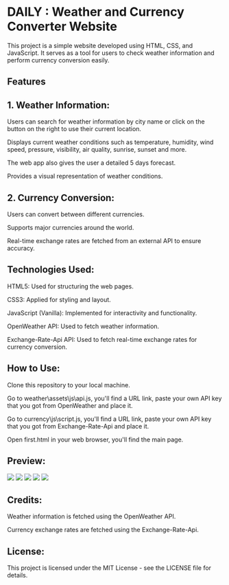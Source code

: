 # DAILY : Weather and Currency Converter Website

This project is a simple website developed using HTML, CSS, and JavaScript. It serves as a tool for users to check weather information and perform currency conversion easily.

## Features

## 1. Weather Information:

Users can search for weather information by city name or click on the button on the right to use their current location.

Displays current weather conditions such as temperature, humidity, wind speed, pressure, visibility, air quality, sunrise, sunset and more.

The web app also gives the user a detailed 5 days forecast.

Provides a visual representation of weather conditions.


## 2. Currency Conversion:

Users can convert between different currencies.

Supports major currencies around the world.

Real-time exchange rates are fetched from an external API to ensure accuracy.



## Technologies Used:

HTML5: Used for structuring the web pages.

CSS3: Applied for styling and layout.

JavaScript (Vanilla): Implemented for interactivity and functionality.

OpenWeather API: Used to fetch weather information.

Exchange-Rate-Api API: Used to fetch real-time exchange rates for currency conversion.


## How to Use:

Clone this repository to your local machine.

Go to weather\assets\js\api.js, you'll find a URL link, paste your own API key that you got from OpenWeather and place it.

Go to currency\js\script.js, you'll find a URL link, paste your own API key that you got from Exchange-Rate-Api and place it.

Open first.html in your web browser, you'll find the main page.

## Preview:

<div>
	<img src="https://github.com/Safwen-Saafi/Weather-Currency_API-Website/assets/122777031/b169d45e-a423-44b6-bb20-ef5ad1e33e2f">
	<img src="https://github.com/Safwen-Saafi/Weather-Currency_API-Website/assets/122777031/558027e1-dbdd-4adf-8502-0d814c3f72b5">
	<img src="https://github.com/Safwen-Saafi/Weather-Currency_API-Website/assets/122777031/e8ea952c-83d1-4cf7-b19c-6e61f645558b">
	<img src="https://github.com/Safwen-Saafi/Weather-Currency_API-Website/assets/122777031/37e79e0f-4f6c-44d5-8bd4-02d3fefa21d4">
	<img src="https://github.com/Safwen-Saafi/Weather-Currency_API-Website/assets/122777031/424322cb-75bb-4511-b7c7-a3d046862c69">


</div>

## Credits:

Weather information is fetched using the OpenWeather API.

Currency exchange rates are fetched using the Exchange-Rate-Api.

## License:

This project is licensed under the MIT License - see the LICENSE file for details.
